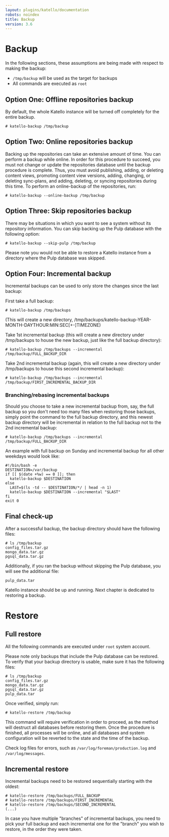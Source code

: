 ```yaml
---
layout: plugins/katello/documentation
robots: noindex
title: Backup
version: 3.6
---
```


# Backup

In the following sections, these assumptions are being made with respect to making the backup:

 * `/tmp/backup` will be used as the target for backups
 * All commands are executed as `root`

## Option One: Offline repositories backup

By default, the whole Katello instance will be turned off completely for the entire backup.

```
# katello-backup /tmp/backup
```

## Option Two: Online repositories backup

Backing up the repositories can take an extensive amount of time. You can perform a backup while online. In order for this procedure to succeed, you must not change or update the repositories database until the backup procedure is complete. Thus, you must avoid publishing, adding, or deleting content views, promoting content view versions, adding, changing, or deleting sync-plans, and adding, deleting, or syncing repositories during this time. To perform an online-backup of the repositories, run:

```
# katello-backup --online-backup /tmp/backup
```

## Option Three: Skip repositories backup

There may be situations in which you want to see a system without its repository information. You can skip backing up the Pulp database with the following option:

```
# katello-backup --skip-pulp /tmp/backup
```

Please note you would not be able to restore a Katello instance from a directory where the Pulp database was skipped.


## Option Four: Incremental backup

Incremental backups can be used to only store the changes since the last backup:

First take a full backup:
```
# katello-backup /tmp/backups
```
(This will create a new directory, /tmp/backups/katello-backup-YEAR-MONTH-DAYTHOUR:MIN:SEC[+-]TIMEZONE)

Take 1st incremental backup (this will create a new directory under /tmp/backups to house the new backup, just like the full backup directory):
```
# katello-backup /tmp/backups --incremental /tmp/backup/FULL_BACKUP_DIR
```

Take 2nd incremental backup (again, this will create a new directory under /tmp/backups to house this second incremental backup):
```
# katello-backup /tmp/backups --incremental /tmp/backup/FIRST_INCREMENTAL_BACKUP_DIR
```

### Branching/rebasing incremental backups

Should you choose to take a new incremental backup from, say, the full backup so you don't need too many files when restoring those backups, simply point the command to the full backup directory, and this newest backup directory will be incremental in relation to the full backup not to the 2nd incremental backup:
```
# katello-backup /tmp/backups --incremental /tmp/backup/FULL_BACKUP_DIR
```

An example with full backup on Sunday and incremental backup for all other weekdays would look like:

```
#!/bin/bash -e
DESTINATION=/var/backup
if [[ $(date +%w) == 0 ]]; then
  katello-backup $DESTINATION
else
  LAST=$(ls -td -- $DESTINATION/*/ | head -n 1)
  katello-backup $DESTINATION --incremental "$LAST"
fi
exit 0
```

## Final check-up

After a successful backup, the backup directory should have the following files:

```
# ls /tmp/backup
config_files.tar.gz
mongo_data.tar.gz
pgsql_data.tar.gz
```

Additionally, if you ran the backup without skipping the Pulp database, you will see the additional file:

```
pulp_data.tar
```

Katello instance should be up and running. Next chapter is dedicated to restoring a backup.

# Restore

## Full restore

All the following commands are executed under `root` system account.

Please note only backups that include the Pulp database can be restored. To verify that your backup directory is usable, make sure it has the following files:

```
# ls /tmp/backup
config_files.tar.gz
mongo_data.tar.gz
pgsql_data.tar.gz
pulp_data.tar
```

Once verified, simply run:

```
# katello-restore /tmp/backup
```

This command will require verification in order to proceed, as the method will destruct all databases before restoring them. Once the procedure is finished, all processes will be online, and all databases and system configuration will be reverted to the state and the time of the backup.

Check log files for errors, such as `/var/log/foreman/production.log` and `/var/log/messages`.

## Incremental restore

Incremental backups need to be restored sequentially starting with the oldest:

```
# katello-restore /tmp/backups/FULL_BACKUP
# katello-restore /tmp/backups/FIRST_INCREMENTAL
# katello-restore /tmp/backups/SECOND_INCREMENTAL
(...)
```
In case you have multiple "branches" of incremental backups, you need to pick your full backup and each incremental one for the "branch" you wish to restore, in the order they were taken.
